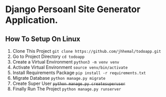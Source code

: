# Django Persoanl Site Generator Application.

## How To Setup On Linux
1. Clone This Project `git clone https://github.com/jhhemal/todoapp.git`
2. Go to Project Directory `cd todoapp`
3. Create a Virtual Environment `python3 -m venv venv`
4. Activate Virtual Environment `source venv/bin/activate`
5. Install Requirements Package `pip install -r requirements.txt`
6. Migrate Database `python manage.py migrate`
7. Create Super User ~~`python manage.py createsuperuser`~~ 
8. Finally Run The Project `python manage.py runserver`
